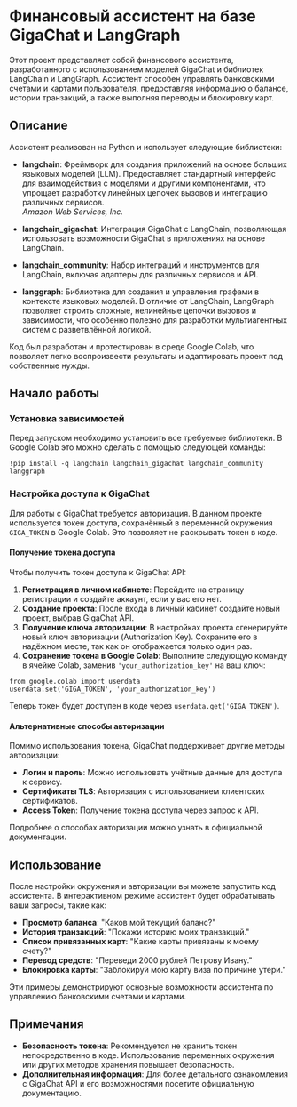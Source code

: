# Финансовый ассистент на базе GigaChat и LangGraph

Этот проект представляет собой финансового ассистента, разработанного с использованием моделей GigaChat и библиотек LangChain и LangGraph. Ассистент способен управлять банковскими счетами и картами пользователя, предоставляя информацию о балансе, истории транзакций, а также выполняя переводы и блокировку карт.

## Описание

Ассистент реализован на Python и использует следующие библиотеки:

- **langchain**: Фреймворк для создания приложений на основе больших языковых моделей (LLM). Предоставляет стандартный интерфейс для взаимодействия с моделями и другими компонентами, что упрощает разработку линейных цепочек вызовов и интеграцию различных сервисов.  
  *Amazon Web Services, Inc.*

- **langchain_gigachat**: Интеграция GigaChat с LangChain, позволяющая использовать возможности GigaChat в приложениях на основе LangChain.

- **langchain_community**: Набор интеграций и инструментов для LangChain, включая адаптеры для различных сервисов и API.

- **langgraph**: Библиотека для создания и управления графами в контексте языковых моделей. В отличие от LangChain, LangGraph позволяет строить сложные, нелинейные цепочки вызовов и зависимости, что особенно полезно для разработки мультиагентных систем с разветвлённой логикой.

Код был разработан и протестирован в среде Google Colab, что позволяет легко воспроизвести результаты и адаптировать проект под собственные нужды.

## Начало работы

### Установка зависимостей

Перед запуском необходимо установить все требуемые библиотеки. В Google Colab это можно сделать с помощью следующей команды:

```
!pip install -q langchain langchain_gigachat langchain_community langgraph
```



### Настройка доступа к GigaChat

Для работы с GigaChat требуется авторизация. В данном проекте используется токен доступа, сохранённый в переменной окружения `GIGA_TOKEN` в Google Colab. Это позволяет не раскрывать токен в коде.

#### Получение токена доступа

Чтобы получить токен доступа к GigaChat API:

1. **Регистрация в личном кабинете**: Перейдите на страницу регистрации и создайте аккаунт, если у вас его нет.
2. **Создание проекта**: После входа в личный кабинет создайте новый проект, выбрав GigaChat API.
3. **Получение ключа авторизации**: В настройках проекта сгенерируйте новый ключ авторизации (Authorization Key). Сохраните его в надёжном месте, так как он отображается только один раз.
4. **Сохранение токена в Google Colab**: Выполните следующую команду в ячейке Colab, заменив `'your_authorization_key'` на ваш ключ:

```
from google.colab import userdata
userdata.set('GIGA_TOKEN', 'your_authorization_key')
```

Теперь токен будет доступен в коде через `userdata.get('GIGA_TOKEN')`.

#### Альтернативные способы авторизации

Помимо использования токена, GigaChat поддерживает другие методы авторизации:

- **Логин и пароль**: Можно использовать учётные данные для доступа к сервису.
- **Сертификаты TLS**: Авторизация с использованием клиентских сертификатов.
- **Access Token**: Получение токена доступа через запрос к API.

Подробнее о способах авторизации можно узнать в официальной документации.

## Использование

После настройки окружения и авторизации вы можете запустить код ассистента. В интерактивном режиме ассистент будет обрабатывать ваши запросы, такие как:

- **Просмотр баланса**: "Каков мой текущий баланс?"
- **История транзакций**: "Покажи историю моих транзакций."
- **Список привязанных карт**: "Какие карты привязаны к моему счету?"
- **Перевод средств**: "Переведи 2000 рублей Петрову Ивану."
- **Блокировка карты**: "Заблокируй мою карту виза по причине утери."

Эти примеры демонстрируют основные возможности ассистента по управлению банковскими счетами и картами.

## Примечания

- **Безопасность токена**: Рекомендуется не хранить токен непосредственно в коде. Использование переменных окружения или других методов хранения повышает безопасность.
- **Дополнительная информация**: Для более детального ознакомления с GigaChat API и его возможностями посетите официальную документацию.
